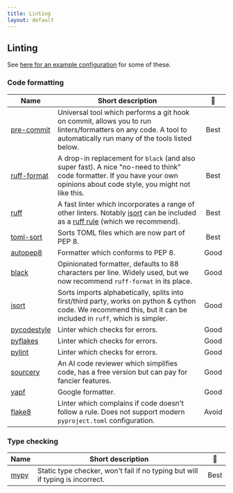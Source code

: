```yaml
---
title: Linting
layout: default
---
```


## Linting

See
[here for an example configuration](https://github.com/UCL-ARC/python-tooling/blob/main/%7B%7Bcookiecutter.project_slug%7D%7D/.pre-commit-config.yaml)
for some of these.

### Code formatting

| Name                                                    | Short description                                                                                                                                                                                     |                      🚦                      |
| ------------------------------------------------------- | ----------------------------------------------------------------------------------------------------------------------------------------------------------------------------------------------------- | :------------------------------------------: |
| [pre-commit](https://pre-commit.com/)                   | Universal tool which performs a git hook on commit, allows you to run linters/formatters on any code. A tool to automatically run many of the tools listed below.                                     | <span class="label label-green">Best</span>  |
| [ruff-format](https://github.com/astral-sh/ruff)        | A drop-in replacement for `black` (and also super fast). A nice "no-need to think" code formatter. If you have your own opinions about code style, you might not like this.                           | <span class="label label-green">Best</span>  |
| [ruff](https://github.com/astral-sh/ruff)               | A fast linter which incorporates a range of other linters. Notably [isort](https://pycqa.github.io/isort/) can be included as a [ruff rule](https://docs.astral.sh/ruff/rules/) (which we recommend). | <span class="label label-green">Best</span>  |
| [toml-sort](https://github.com/pappasam/toml-sort)      | Sorts TOML files which are now part of PEP 8.                                                                                                                                                         | <span class="label label-green">Best</span>  |
| [autopep8](https://github.com/hhatto/autopep8)          | Formatter which conforms to PEP 8.                                                                                                                                                                    | <span class="label label-yellow">Good</span> |
| [black](https://black.readthedocs.io/en/stable/)        | Opinionated formatter, defaults to 88 characters per line. Widely used, but we now recommend `ruff-format` in its place.                                                                              | <span class="label label-yellow">Good</span> |
| [isort](https://pycqa.github.io/isort/)                 | Sorts imports alphabetically, splits into first/third party, works on python & cython code. We recommend this, but it can be included in `ruff`, which is simpler.                                    | <span class="label label-yellow">Good</span> |
| [pycodestyle](https://pycodestyle.pycqa.org/en/latest/) | Linter which checks for errors.                                                                                                                                                                       | <span class="label label-yellow">Good</span> |
| [pyflakes](https://github.com/PyCQA/pyflakes)           | Linter which checks for errors.                                                                                                                                                                       | <span class="label label-yellow">Good</span> |
| [pylint](https://pylint.readthedocs.io/en/latest/)      | Linter which checks for errors.                                                                                                                                                                       | <span class="label label-yellow">Good</span> |
| [sourcery](https://sourcery.ai/)                        | An AI code reviewer which simplifies code, has a free version but can pay for fancier features.                                                                                                       | <span class="label label-yellow">Good</span> |
| [yapf](https://github.com/google/yapf)                  | Google formatter.                                                                                                                                                                                     | <span class="label label-yellow">Good</span> |
| [flake8](https://flake8.pycqa.org/en/latest/)           | Linter which complains if code doesn't follow a rule. Does not support modern `pyproject.toml` configuration.                                                                                         |  <span class="label label-red">Avoid</span>  |

### Type checking

| Name                                           | Short description                                                             |                     🚦                      |
| ---------------------------------------------- | ----------------------------------------------------------------------------- | :-----------------------------------------: |
| [mypy](https://mypy.readthedocs.io/en/stable/) | Static type checker, won't fail if no typing but will if typing is incorrect. | <span class="label label-green">Best</span> |
